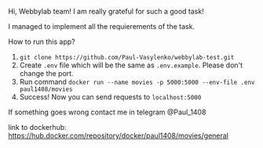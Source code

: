 Hi, Webbylab team! I am really grateful for such a good task!

I managed to implement all the requierements of the task.

How to run this app?

1. `git clone https://github.com/Paul-Vasylenko/webbylab-test.git`
2. Create `.env` file which will be the same as `.env.example`. Please don't change the port.
3. Run command `docker run --name movies -p 5000:5000 --env-file .env paul1408/movies`
4. Success! Now you can send requests to `localhost:5000`

If something goes wrong contact me in telegram @Paul_1408

link to dockerhub: https://hub.docker.com/repository/docker/paul1408/movies/general
